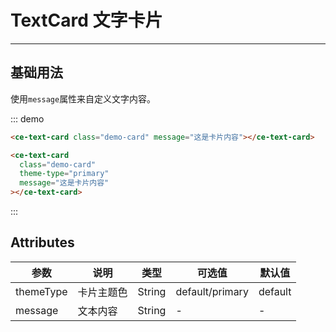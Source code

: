 # TextCard 文字卡片

<!-- {.md} -->

---

<!-- {.md} -->

## 基础用法

<!-- {.md} -->

使用`message`属性来自定义文字内容。

<!-- {.md} -->

<ce-text-card-demo-zh></ce-text-card-demo-zh>

::: demo

```html
<ce-text-card class="demo-card" message="这是卡片内容"></ce-text-card>

<ce-text-card
  class="demo-card"
  theme-type="primary"
  message="这是卡片内容"
></ce-text-card>
```

:::

## Attributes

<!-- {.md} -->

| 参数      | 说明       | 类型   | 可选值          | 默认值  |
| --------- | ---------- | ------ | --------------- | ------- |
| themeType | 卡片主题色 | String | default/primary | default |
| message | 文本内容 | String | - | - |
